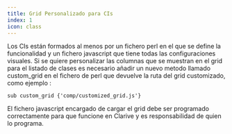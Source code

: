 ```yaml
---
title: Grid Personalizado para CIs
index: 1
icon: class
---
```


Los CIs están formados al menos por un fichero perl en el que se define la funcionalidad y un fichero javascript que tiene todas las configuraciones visuales. Si se quiere personalizar  las columnas que se muestran en el grid para el listado de clases es necesario añadir un nuevo metodo llamado custom_grid en el fichero de perl que devuelve la ruta del grid customizado, como ejemplo :

	sub custom_grid {'comp/customized_grid.js'}

El fichero javascript encargado de cargar el grid debe ser programado correctamente para que funcione en Clarive y es responsabilidad de quien lo programa.
